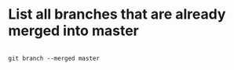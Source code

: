 List all branches that are already merged into master
=====================================================
```

git branch --merged master
```
